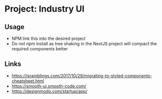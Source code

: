 # Project: Industry UI

## Usage

- NPM link this into the desired project
- Do not npm install as tree shaking in the NextJS project will compact the required components better

## Links

- https://jsramblings.com/2017/10/29/migrating-to-styled-components-cheatsheet.html
- https://smooth-ui.smooth-code.com/
- https://designmodo.com/startup/app/

